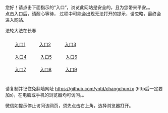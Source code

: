 您好！请点击下面指示的“入口”，浏览此网站是安全的，且为您带来平安。。 <br/>
点击入口后，请耐心等待， 过程中可能会出现无法打开的提示，请忽略，最终会进入网站. </br>

法轮大法在长春<br/>
<div style="padding:10px"><a style="margin:20px" target="_blank" href="https://dp5wad2lunyni.cloudfront.net/2Qpsp?thlaunb" id="ccLink1" rel="nofollow">入口1</a> <a target="_blank" style="margin:20px" href="https://d34xj5blaj0hrh.cloudfront.net/2Qpsp?cqjuho" id="ccLink2" rel="nofollow">入口2</a> <a style="margin:20px" target="_blank" href="https://d3jvhxz8v2hwgv.cloudfront.net/2Qpsp?igqfpva" id="ccLink3" rel="nofollow">入口3</a></div>

<div style="padding:10px" ><a style="margin:20px" target="_blank" href="https://dp5wad2lunyni.cloudfront.net/2Qpsp?thlaunb" id="ccLink4" rel="nofollow">入口4</a> <a style="margin:20px" href="https://d34xj5blaj0hrh.cloudfront.net/2Qpsp?cqjuho" target="_blank" id="ccLink5" rel="nofollow">入口5</a> <a style="margin:20px" href="https://d3jvhxz8v2hwgv.cloudfront.net/2Qpsp?igqfpva" target="_blank" id="ccLink6" rel="nofollow">入口6</a></div>

<div style="padding:10px"><a style="margin:20px" target="_blank" href="https://dp5wad2lunyni.cloudfront.net/2Qpsp?thlaunb" id="ccLink7" rel="nofollow">入口7</a> <a style="margin:20px" href="https://d34xj5blaj0hrh.cloudfront.net/2Qpsp?cqjuho" target="_blank" id="ccLink8" rel="nofollow">入口8</a> <a style="margin:20px" target="_blank" href="https://d3jvhxz8v2hwgv.cloudfront.net/2Qpsp?igqfpva" id="ccLink9" rel="nofollow">入口9</a></div>

<br/>



请复制并记住免翻墙网址 https://github.com/yntd/changchunzx (http后一定要加s)，在电脑或手机的浏览器均可访问。。<br/>

微信如提示停止访问该网页，须先点击右上角，选择浏览器打开。
